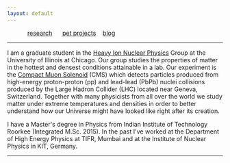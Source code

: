 ```yaml
---
layout: default
---
```


&nbsp;&nbsp;&nbsp;&nbsp;&nbsp;&nbsp;&nbsp;&nbsp;&nbsp;&nbsp;&nbsp;&nbsp;[research](./another-page.html) &nbsp; &nbsp; &nbsp;[pet projects](./another-page.html)&nbsp; &nbsp;&nbsp;[blog](./another-page.html)

* * *

I am a graduate student in the [Heavy Ion Nuclear Physics](./http://starcluster.phy.uic.edu//twiki/bin/view/Main/WebHome) Group at the University of Illinois at Chicago. Our group studies the properties of matter in the hottest and densest conditions attainable in a lab. Our experiment is the [Compact Muon Solenoid](./https://cms.cern/tags/heavy-ions)  (CMS) which detects particles produced from high-energy proton-proton (pp) and lead-lead (PbPb) nuclei collisions produced by the Large Hadron Collider (LHC) located near Geneva, Switzerland. Together with many physicists from all over the world we study matter under extreme temperatures and densities in order to better understand how our Universe might have looked like right after its creation.

I have a Master's degree in Physics from Indian Institute of Technology Roorkee (Integrated M.Sc. 2015). In the past I've worked at the Department of High Energy Physics at TIFR, Mumbai and at the Institute of Nuclear Physics in KIT, Germany.  

* * *
